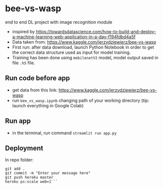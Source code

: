 # bee-vs-wasp
end to end DL project with image recognition module

- inspired by https://towardsdatascience.com/how-to-build-and-deploy-a-machine-learning-web-application-in-a-day-f194fdbd4a5f
- Data taken from: https://www.kaggle.com/jerzydziewierz/bee-vs-wasp
- First run: after data download, launch Python Notebook in order to get the correct data structure used as input for model training.
- Training has been done using `mobilenetV2` model, model output saved in file `.h5` file.

## Run code before app
- get data from this link: https://www.kaggle.com/jerzydziewierz/bee-vs-wasp
- run `bee_vs_wasp.ipynb` changing path of your working directory (tip: launch everything in Google Colab)

## Run app
- in the terminal, run command `streamlit run app.py` 

## Deployment

In repo folder:

```heroku login
git add .
git commit -m "Enter your message here"
git push heroku master
heroku ps:scale web=1```
